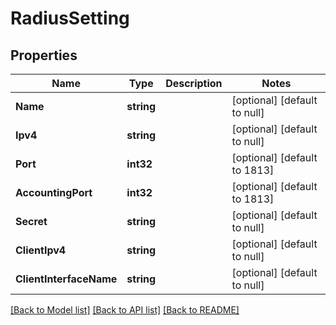 # RadiusSetting

## Properties
Name | Type | Description | Notes
------------ | ------------- | ------------- | -------------
**Name** | **string** |  | [optional] [default to null]
**Ipv4** | **string** |  | [optional] [default to null]
**Port** | **int32** |  | [optional] [default to 1813]
**AccountingPort** | **int32** |  | [optional] [default to 1813]
**Secret** | **string** |  | [optional] [default to null]
**ClientIpv4** | **string** |  | [optional] [default to null]
**ClientInterfaceName** | **string** |  | [optional] [default to null]

[[Back to Model list]](../README.md#documentation-for-models) [[Back to API list]](../README.md#documentation-for-api-endpoints) [[Back to README]](../README.md)

